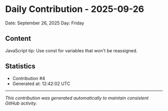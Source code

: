 # Daily Contribution - 2025-09-26

Date: September 26, 2025
Day: Friday

## Content

JavaScript tip: Use const for variables that won't be reassigned.

## Statistics

- Contribution #4
- Generated at: 12:42:02 UTC

---
*This contribution was generated automatically to maintain consistent GitHub activity.*
